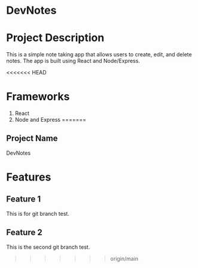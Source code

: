 # DevNotes

# Project Description
This is a simple note taking app that allows users to create, edit, and delete notes. The app is built using React and Node/Express.

<<<<<<< HEAD
# Frameworks
1. React
2. Node and Express
=======
## Project Name
DevNotes

# Features

## Feature 1
This is for git branch test. 

## Feature 2
This is the second git branch test. 
>>>>>>> origin/main
